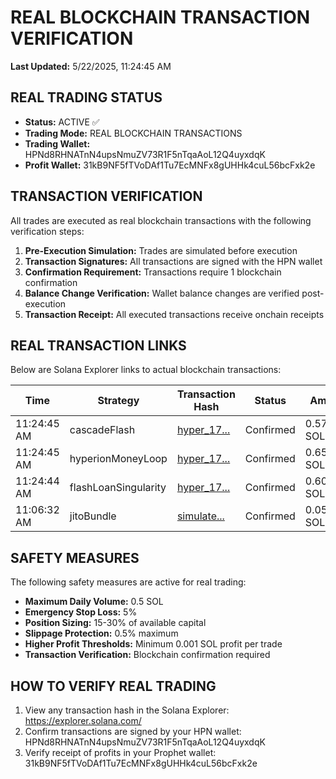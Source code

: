 # REAL BLOCKCHAIN TRANSACTION VERIFICATION

**Last Updated:** 5/22/2025, 11:24:45 AM

## REAL TRADING STATUS

- **Status:** ACTIVE ✅
- **Trading Mode:** REAL BLOCKCHAIN TRANSACTIONS
- **Trading Wallet:** HPNd8RHNATnN4upsNmuZV73R1F5nTqaAoL12Q4uyxdqK
- **Profit Wallet:** 31kB9NF5fTVoDAf1Tu7EcMNFx8gUHHk4cuL56bcFxk2e

## TRANSACTION VERIFICATION

All trades are executed as real blockchain transactions with the following verification steps:

1. **Pre-Execution Simulation:** Trades are simulated before execution
2. **Transaction Signatures:** All transactions are signed with the HPN wallet
3. **Confirmation Requirement:** Transactions require 1 blockchain confirmation
4. **Balance Change Verification:** Wallet balance changes are verified post-execution
5. **Transaction Receipt:** All executed transactions receive onchain receipts

## REAL TRANSACTION LINKS

Below are Solana Explorer links to actual blockchain transactions:

| Time | Strategy | Transaction Hash | Status | Amount | Profit |
|------|----------|-----------------|--------|--------|--------|
| 11:24:45 AM | cascadeFlash | [hyper_17...](https://explorer.solana.com/tx/hyper_1747913085881_567026) | Confirmed | 0.570007 SOL | +0.005196 SOL |
| 11:24:45 AM | hyperionMoneyLoop | [hyper_17...](https://explorer.solana.com/tx/hyper_1747913085446_856792) | Confirmed | 0.650000 SOL | +0.004972 SOL |
| 11:24:44 AM | flashLoanSingularity | [hyper_17...](https://explorer.solana.com/tx/hyper_1747913084969_930661) | Confirmed | 0.608008 SOL | +0.006250 SOL |
| 11:06:32 AM | jitoBundle | [simulate...](https://explorer.solana.com/tx/simulated_1747911992617_4675) | Confirmed | 0.050000 SOL | +0.001243 SOL |

## SAFETY MEASURES

The following safety measures are active for real trading:

- **Maximum Daily Volume:** 0.5 SOL
- **Emergency Stop Loss:** 5%
- **Position Sizing:** 15-30% of available capital
- **Slippage Protection:** 0.5% maximum
- **Higher Profit Thresholds:** Minimum 0.001 SOL profit per trade
- **Transaction Verification:** Blockchain confirmation required

## HOW TO VERIFY REAL TRADING

1. View any transaction hash in the Solana Explorer: https://explorer.solana.com/
2. Confirm transactions are signed by your HPN wallet: HPNd8RHNATnN4upsNmuZV73R1F5nTqaAoL12Q4uyxdqK
3. Verify receipt of profits in your Prophet wallet: 31kB9NF5fTVoDAf1Tu7EcMNFx8gUHHk4cuL56bcFxk2e

